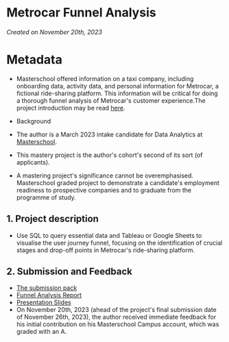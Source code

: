 # Metrocar Funnel Analysis

###### Created  on November 20th, 2023
# Metadata
* Masterschool offered information on a taxi company, including onboarding data, activity data, and personal information for Metrocar, a fictional ride-sharing platform. This information will be critical for doing a thorough funnel analysis of Metrocar's customer experience.The project introduction may be read [here](https://cms.master.school/cms-january-2023/0204/elements-2/project-overview-funnel-analysis-mastery-project).

* Background
* The author is a March 2023 intake candidate for Data Analytics at [Masterschool](https://www.masterschool.com/).
* This mastery project is the author's cohort's second of its sort (of applicants).
* A mastering project's significance cannot be overemphasised. Masterschool graded project to demonstrate a candidate's employment readiness to prospective companies and to graduate from the programme of study.

## 1. Project description
* Use SQL to query essential data and Tableau or Google Sheets to visualise the user journey funnel, focusing on the identification of crucial stages and drop-off points in Metrocar's ride-sharing platform.

## 2. Submission and  Feedback
* [The submission pack](https://github.com/Vincentopoku11/Metrocar-Funnel-Analysis/blob/main/Metrocar%20.zip)
* [Funnel Analysis Report](https://github.com/Vincentopoku11/Metrocar-Funnel-Analysis/blob/main/Metrocar%20Report.pdf)
* [Presentation Slides](https://github.com/Vincentopoku11/Metrocar-Funnel-Analysis/blob/main/Metrocar%20Presentation.pdf)
* On November 20th, 2023 (ahead of the project's final submission date of November 26th, 2023), the author received immediate feedback for his initial contribution on his Masterschool Campus account, which was graded with an A.
